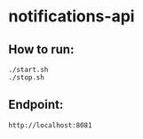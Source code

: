 # notifications-api

## How to run:
```
./start.sh
./stop.sh
```

## Endpoint:
```
http://localhost:8081
```